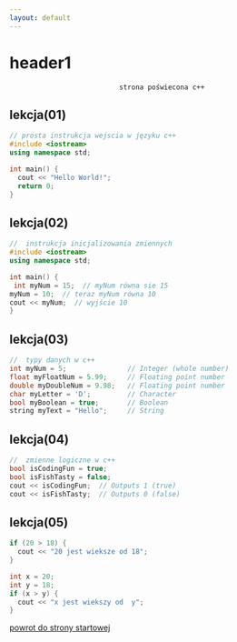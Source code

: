 ```yaml
---
layout: default
---
```

# header1
                               strona poświecona c++


## lekcja(01)

```cpp
// prosta instrukcja wejscia w języku c++
#include <iostream>
using namespace std;

int main() {
  cout << "Hello World!";
  return 0;
}
```

## lekcja(02)

```cpp
//  instrukcja inicjalizowania zmiennych
#include <iostream>
using namespace std;

int main() {
 int myNum = 15;  // myNum równa sie 15
myNum = 10;  // teraz myNum równa 10
cout << myNum;  // wyjście 10
}
```

## lekcja(03)

```cpp
//  typy danych w c++
int myNum = 5;               // Integer (whole number)
float myFloatNum = 5.99;     // Floating point number
double myDoubleNum = 9.98;   // Floating point number
char myLetter = 'D';         // Character
bool myBoolean = true;       // Boolean
string myText = "Hello";     // String
```
## lekcja(04)

```cpp
//  zmienne logiczne w c++
bool isCodingFun = true;
bool isFishTasty = false;
cout << isCodingFun;  // Outputs 1 (true)
cout << isFishTasty;  // Outputs 0 (false)
```


## lekcja(05)

```cpp
if (20 > 18) {
  cout << "20 jest wieksze od 18";
}
```


```cpp
int x = 20;
int y = 18;
if (x > y) {
  cout << "x jest wiekszy od  y";
}
```
[powrot do strony startowej](./index.html)
